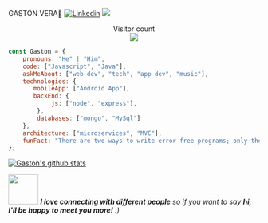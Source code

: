 GASTÓN VERA🙏
[![Linkedin](https://img.shields.io/badge/-LinkedIn-222222?style=flat-square&logo=Linkedin&logoColor=white&link=https://www.linkedin.com/in/veragaston/)](https://www.linkedin.com/in/veragaston/)
[![](https://img.shields.io/badge/Gmail-vera.gastonn%40gmail.com-red)](https://mail.google.com/mail/u/0/?tab=km#inbox)

<p align="center"> 
  Visitor count<br>
  <img src="https://profile-counter.glitch.me/gastonvera/count.svg" />
</p>



```javascript
const Gaston = {
    pronouns: "He" | "Him",
    code: ["Javascript", "Java"],
    askMeAbout: ["web dev", "tech", "app dev", "music"],
    technologies: {
       mobileApp: ["Android App"],
       backEnd: {
            js: ["node", "express"],
        },
        databases: ["mongo", "MySql"]
    },
    architecture: ["microservices", "MVC"],
    funFact: "There are two ways to write error-free programs; only the third one works"
};
```
[![Gaston's github stats](https://github-readme-stats.vercel.app/api?username=gastonvera&show_icons=true&theme=merko&hide=["contribs","issues"])](https://github.com/gastonvera)

<img src="https://media.giphy.com/media/LnQjpWaON8nhr21vNW/giphy.gif" width="60"> <em><b>I love connecting with different people</b> so if you want to say <b>hi, I'll be happy to meet you more!</b> :)</em>
